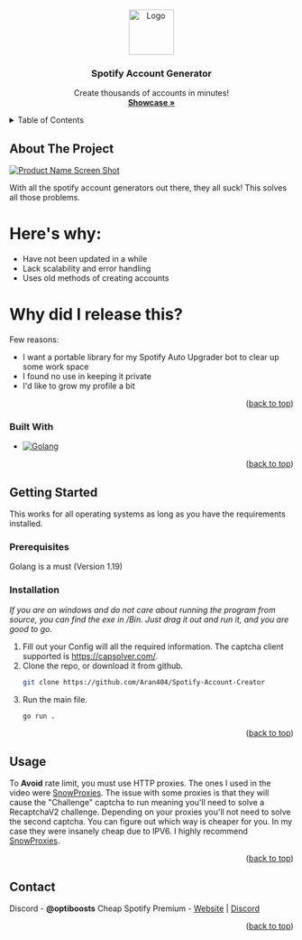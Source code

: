 <!-- Improved compatibility of back to top link: See: https://github.com/othneildrew/Best-README-Template/pull/73 -->
<a name="readme-top"></a>
<!--
*** Thanks for checking out the Best-README-Template. If you have a suggestion
*** that would make this better, please fork the repo and create a pull request
*** or simply open an issue with the tag "enhancement".
*** Don't forget to give the project a star!
*** Thanks again! Now go create something AMAZING! :D
-->



<!-- PROJECT SHIELDS -->
<!--
*** I'm using markdown "reference style" links for readability.
*** Reference links are enclosed in brackets [ ] instead of parentheses ( ).
*** See the bottom of this document for the declaration of the reference variables
*** for contributors-url, forks-url, etc. This is an optional, concise syntax you may use.
*** https://www.markdownguide.org/basic-syntax/#reference-style-links
-->

<!-- PROJECT LOGO -->
<br />
<div align="center">
  <a href="Showcase">
    <img src="https://upload.wikimedia.org/wikipedia/commons/thumb/8/84/Spotify_icon.svg/512px-Spotify_icon.svg.png" alt="Logo" width="80" height="80">
  </a>

  <h3 align="center">Spotify Account Generator</h3>

  <p align="center">
    Create thousands of accounts in minutes!
    <br />
        <a href="https://www.youtube.com/watch?v=Jm9v0CYITUc"><strong>Showcase »</strong></a>
    <br />
  </p>
</div>



<!-- TABLE OF CONTENTS -->
<details>
  <summary>Table of Contents</summary>
  <ol>
    <li>
      <a href="#about-the-project">About The Project</a>
      <ul>
        <li><a href="#built-with">Built With</a></li>
      </ul>
    </li>
    <li>
      <a href="#getting-started">Getting Started</a>
      <ul>
        <li><a href="#prerequisites">Prerequisites</a></li>
        <li><a href="#installation">Installation</a></li>
      </ul>
    </li>
    <li><a href="#usage">Usage</a></li>>
    <li><a href="#contact">Contact</a></li>
  </ol>
</details>



<!-- ABOUT THE PROJECT -->
## About The Project

[![Product Name Screen Shot][product-screenshot]](https://spotium.store)

With all the spotify account generators out there, they all suck! This solves all those problems.

# Here's why:
* Have not been updated in a while
* Lack scalability and error handling
* Uses old methods of creating accounts

# Why did I release this?

Few reasons:
* I want a portable library for my Spotify Auto Upgrader bot to clear up some work space
* I found no use in keeping it private
* I'd like to grow my profile a bit

<p align="right">(<a href="#readme-top">back to top</a>)</p>



### Built With

* [![Golang][Golang]][Golang-Url]

<p align="right">(<a href="#readme-top">back to top</a>)</p>



<!-- GETTING STARTED -->
## Getting Started

This works for all operating systems as long as you have the requirements installed.

### Prerequisites

Golang is a must (Version 1.19) 

### Installation

_If you are on windows and do not care about running the program from source, you can find the exe in /Bin. Just drag it out and run it, and you are good to go._

1. Fill out your Config will all the required information. The captcha client supported is https://capsolver.com/. 
2. Clone the repo, or download it from github.
   ```sh
   git clone https://github.com/Aran404/Spotify-Account-Creator
   ```
3. Run the main file.
   ```sh
   go run .
   ```

<p align="right">(<a href="#readme-top">back to top</a>)</p>



<!-- USAGE EXAMPLES -->
## Usage

To **Avoid** rate limit, you must use HTTP proxies. The ones I used in the video were [SnowProxies](https://snowproxies.digital/).
The issue with some proxies is that they will cause the "Challenge" captcha to run meaning you'll need to solve a RecaptchaV2 challenge.
Depending on your proxies you'll not need to solve the second captcha. You can figure out which way is cheaper for you.
In my case they were insanely cheap due to IPV6. I highly recommend [SnowProxies](https://snowproxies.digital/).

<p align="right">(<a href="#readme-top">back to top</a>)</p>



<!-- CONTACT -->
## Contact

Discord - **@optiboosts**
Cheap Spotify Premium - [Website](https://spotium.store/) | [Discord](https://discord.gg/Spotium)


<p align="right">(<a href="#readme-top">back to top</a>)</p>




<!-- MARKDOWN LINKS & IMAGES -->
<!-- https://www.markdownguide.org/basic-syntax/#reference-style-links -->
[forks-shield]: https://img.shields.io/github/forks/Aran404/Spotify-Account-Generator.svg?style=for-the-badge
[forks-url]: https://github.com/Aran404/Spotify-Account-Generator/network/members
[stars-shield]: https://img.shields.io/github/stars/Aran404/Spotify-Account-Generator.svg?style=for-the-badge
[stars-url]: https://github.com/Aran404/Spotify-Account-Generator/stargazers
[product-screenshot]: https://media.discordapp.net/attachments/1154772032551141507/1161826422969602149/image.png?ex=6539b62c&is=6527412c&hm=a879e01ac9891ff56da3fd850f19d4610bb42b8030e459f6d4e6c2de18a8509d&=
[Golang]: https://img.shields.io/badge/go-%2300ADD8.svg?style=for-the-badge&logo=go&logoColor=white
[Golang-Url]: https://go.dev/
